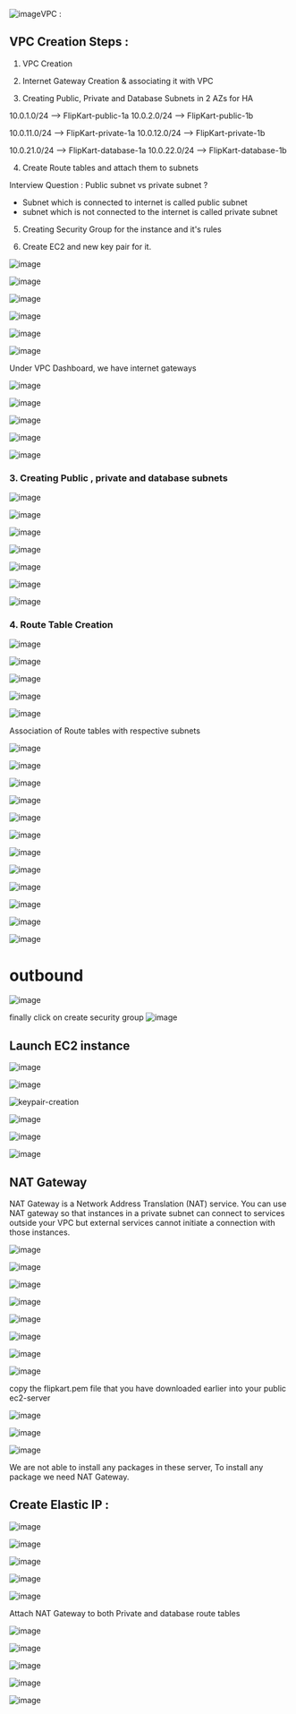 ![image](https://github.com/charan-happy/30-days-30-AWS-projects/assets/89054489/58724f06-dd82-4032-af64-cf32064cb445)VPC :

VPC Creation Steps :
------------------

1. VPC Creation
 
2. Internet Gateway Creation & associating it with VPC

3. Creating Public, Private and Database Subnets in 2 AZs for HA

10.0.1.0/24 --> FlipKart-public-1a
10.0.2.0/24 --> FlipKart-public-1b

10.0.11.0/24 --> FlipKart-private-1a
10.0.12.0/24 --> FlipKart-private-1b

10.0.21.0/24 --> FlipKart-database-1a
10.0.22.0/24 --> FlipKart-database-1b


4. Create Route tables and attach them to subnets


Interview Question : Public subnet vs private subnet ?
- Subnet which is connected to internet is called public subnet
- subnet which is not connected to the internet is called private subnet

5. Creating Security Group for the instance and it's rules

6. Create EC2 and new key pair for it.




![image](https://github.com/charan-happy/30-days-30-AWS-projects/assets/89054489/e9d1a57f-68d0-419d-bc01-126eb6248a60)


![image](https://github.com/charan-happy/30-days-30-AWS-projects/assets/89054489/4d3645f9-4d37-467a-a7f0-ca20d092cf21)

![image](https://github.com/charan-happy/30-days-30-AWS-projects/assets/89054489/194e3be3-f44c-4227-bd5e-77a0e8d8c257)


![image](https://github.com/charan-happy/30-days-30-AWS-projects/assets/89054489/1d98be63-10f0-469e-9882-e8f418c6ec19)

![image](https://github.com/charan-happy/30-days-30-AWS-projects/assets/89054489/2cc52843-9c9f-46a5-a7be-3072290bde36)

![image](https://github.com/charan-happy/30-days-30-AWS-projects/assets/89054489/ee05e6f1-34eb-44b8-a3c3-9276a1746330)


Under VPC Dashboard, we have internet gateways

![image](https://github.com/charan-happy/30-days-30-AWS-projects/assets/89054489/296d3acf-5939-4e3f-8788-f48132ac8d92)


![image](https://github.com/charan-happy/30-days-30-AWS-projects/assets/89054489/34b9e735-9720-49f0-ae91-1434227ffc33)


![image](https://github.com/charan-happy/30-days-30-AWS-projects/assets/89054489/5afc6a3e-6a52-4ef2-8b63-9fb30b2f62d0)

![image](https://github.com/charan-happy/30-days-30-AWS-projects/assets/89054489/12caa22a-ff2c-429b-b6b9-4d51ec27827c)

![image](https://github.com/charan-happy/30-days-30-AWS-projects/assets/89054489/bf75cf8c-8d3d-4f12-83e7-24f8cc747b4f)

### 3. Creating Public , private and database subnets

![image](https://github.com/charan-happy/30-days-30-AWS-projects/assets/89054489/76305518-f5d9-4636-8147-06e0fc3a3926)

![image](https://github.com/charan-happy/30-days-30-AWS-projects/assets/89054489/b4480025-5fa9-4e6b-a35e-306244eda7f4)


![image](https://github.com/charan-happy/30-days-30-AWS-projects/assets/89054489/41b61854-036a-4b73-87cc-57c8c7789094)

![image](https://github.com/charan-happy/30-days-30-AWS-projects/assets/89054489/3fdc5c5a-327d-47a0-91f0-b7fa0b932553)

![image](https://github.com/charan-happy/30-days-30-AWS-projects/assets/89054489/65f50024-dcf1-4d20-a622-ebba60a970d6)

![image](https://github.com/charan-happy/30-days-30-AWS-projects/assets/89054489/e957663f-9710-49f8-b53f-5c937360353f)

![image](https://github.com/charan-happy/30-days-30-AWS-projects/assets/89054489/e900cfaf-3adf-47d0-a3f7-f30f17dafc46)

### 4. Route Table Creation
![image](https://github.com/charan-happy/30-days-30-AWS-projects/assets/89054489/19884f2d-e1fc-4815-847f-0f2b84e9e47d)

![image](https://github.com/charan-happy/30-days-30-AWS-projects/assets/89054489/ebcea0b7-e30f-4b1d-9724-9761cb0d5ffd)


![image](https://github.com/charan-happy/30-days-30-AWS-projects/assets/89054489/d45982f9-3c0a-4c65-bcb6-afdc2c0b5dd1)

![image](https://github.com/charan-happy/30-days-30-AWS-projects/assets/89054489/8caf3d8f-2e84-4901-9538-aa8c5ea50691)

![image](https://github.com/charan-happy/30-days-30-AWS-projects/assets/89054489/ec776293-f5b6-4b37-ab7b-589f98a2e6e7)

Association of Route tables with respective subnets

![image](https://github.com/charan-happy/30-days-30-AWS-projects/assets/89054489/84ef5799-b26f-4562-b7b2-12c5394e6fc0)

![image](https://github.com/charan-happy/30-days-30-AWS-projects/assets/89054489/4262f76e-c352-4a51-8124-b690b2715a01)

![image](https://github.com/charan-happy/30-days-30-AWS-projects/assets/89054489/0d41c2c4-d328-4ddc-ac2f-a407b3415a88)

![image](https://github.com/charan-happy/30-days-30-AWS-projects/assets/89054489/8394962a-8b10-4968-aa5e-9e8c4656733a)


![image](https://github.com/charan-happy/30-days-30-AWS-projects/assets/89054489/6653406a-73ca-40a7-925b-37f81c2c2268)

![image](https://github.com/charan-happy/30-days-30-AWS-projects/assets/89054489/2267eb2a-d478-4d38-bac0-42ecc85f612a)

![image](https://github.com/charan-happy/30-days-30-AWS-projects/assets/89054489/a81d83c9-be91-44e4-a0ab-65699fd4daaf)


![image](https://github.com/charan-happy/30-days-30-AWS-projects/assets/89054489/e33529be-00b1-4f3c-8003-06a8a16b97d3)

![image](https://github.com/charan-happy/30-days-30-AWS-projects/assets/89054489/00b89e0e-b669-4236-bec1-83264c24ae83)


![image](https://github.com/charan-happy/30-days-30-AWS-projects/assets/89054489/dc9d2dfd-d0fd-47d8-bb88-3dd79ebd08b6)

![image](https://github.com/charan-happy/30-days-30-AWS-projects/assets/89054489/11f93489-96a6-437a-a65c-85b479da34eb)

![image](https://github.com/charan-happy/30-days-30-AWS-projects/assets/89054489/f8da4d3f-7b8c-47d4-b191-f59f9af0e774)

# outbound

![image](https://github.com/charan-happy/30-days-30-AWS-projects/assets/89054489/65cf0c44-a9b8-49da-98ad-d0cee5653054)

finally click on create security group
![image](https://github.com/charan-happy/30-days-30-AWS-projects/assets/89054489/d36cee9b-3f7d-41d9-8ace-27915b68a8b5)


## Launch EC2 instance

![image](https://github.com/charan-happy/30-days-30-AWS-projects/assets/89054489/15118607-3f75-4f81-807f-7c2b3e8ad31e)

![image](https://github.com/charan-happy/30-days-30-AWS-projects/assets/89054489/98931de7-85c3-4ab2-91bd-c4f4212042de)


![keypair-creation](https://github.com/charan-happy/30-days-30-AWS-projects/assets/89054489/66ff43a3-43d2-46b6-8485-179b4a491eda)

![image](https://github.com/charan-happy/30-days-30-AWS-projects/assets/89054489/c0f9255b-984e-404a-a662-4b302ec5c48f)


![image](https://github.com/charan-happy/30-days-30-AWS-projects/assets/89054489/20521d38-660f-461c-8571-66ad6043a6ba)

![image](https://github.com/charan-happy/30-days-30-AWS-projects/assets/89054489/80159cf6-53f4-4f4a-b1bf-bdbbbce5c88d)


NAT Gateway 
----------

NAT Gateway is a Network Address Translation (NAT) service. You can use NAT gateway so that instances in a private subnet can connect to services outside your VPC but external services cannot initiate a connection with those instances.


![image](https://github.com/charan-happy/30-days-30-AWS-projects/assets/89054489/20233e73-e1cb-40cd-a801-8dcd5d9f03f5)

![image](https://github.com/charan-happy/30-days-30-AWS-projects/assets/89054489/c87386e3-0075-494a-a201-634fdcb9c968)

![image](https://github.com/charan-happy/30-days-30-AWS-projects/assets/89054489/5f7a66da-e3e1-4a28-a59e-5d29fc995001)

![image](https://github.com/charan-happy/30-days-30-AWS-projects/assets/89054489/99b75b8a-f1af-468a-bb79-0c054232b980)

![image](https://github.com/charan-happy/30-days-30-AWS-projects/assets/89054489/39e5b8c8-1973-47b6-96d4-8e05c72bd2a1)

![image](https://github.com/charan-happy/30-days-30-AWS-projects/assets/89054489/5a24c929-57d7-49a9-a065-97c55569393f)


![image](https://github.com/charan-happy/30-days-30-AWS-projects/assets/89054489/849e5d49-19b1-4aa3-984e-2921c868f020)


![image](https://github.com/charan-happy/30-days-30-AWS-projects/assets/89054489/59238902-53b0-4b8a-a2f7-f70c1e560f41)

copy the flipkart.pem file that you have downloaded earlier into your public ec2-server 

![image](https://github.com/charan-happy/30-days-30-AWS-projects/assets/89054489/011d77bc-4589-4aa0-8ef7-b09bfde7e4bc)

![image](https://github.com/charan-happy/30-days-30-AWS-projects/assets/89054489/47690b17-2586-410c-bcd4-47c2486fefe1)

![image](https://github.com/charan-happy/30-days-30-AWS-projects/assets/89054489/ba70c8ec-70bf-4389-bf68-31192757f7ad)


We are not able to install any packages in these server, To install any package we need NAT Gateway.

Create Elastic IP :
------------------

![image](https://github.com/charan-happy/30-days-30-AWS-projects/assets/89054489/6ceb72ce-9164-40fa-9806-63bb1208912e)


![image](https://github.com/charan-happy/30-days-30-AWS-projects/assets/89054489/0f6dbd53-57f2-4444-b31f-9a63f233aba3)


![image](https://github.com/charan-happy/30-days-30-AWS-projects/assets/89054489/26fed8ec-eb75-4c84-a552-80c9c7b1fc90)



![image](https://github.com/charan-happy/30-days-30-AWS-projects/assets/89054489/a3fd19a1-4769-45af-ab20-b01635d47357)


![image](https://github.com/charan-happy/30-days-30-AWS-projects/assets/89054489/3391a206-682c-4ccd-bc71-a71b71c51c49)

Attach NAT Gateway to both Private and database route tables


![image](https://github.com/charan-happy/30-days-30-AWS-projects/assets/89054489/4f502ed4-7c02-4869-967d-33250d10cfba)


![image](https://github.com/charan-happy/30-days-30-AWS-projects/assets/89054489/735ca8f1-9ca1-4ce0-8f03-731f3e83f0c8)

![image](https://github.com/charan-happy/30-days-30-AWS-projects/assets/89054489/4129829d-bf86-4598-bbf8-7212e17be39d)


![image](https://github.com/charan-happy/30-days-30-AWS-projects/assets/89054489/e5fcea0e-388b-4f2d-bb70-795d28376357)

![image](https://github.com/charan-happy/30-days-30-AWS-projects/assets/89054489/1ca8728b-f531-40b0-89a5-78ac301d870d)

